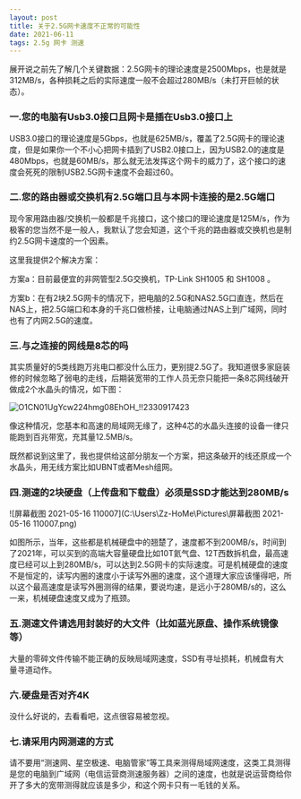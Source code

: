 ```yaml
---
layout: post
title: 关于2.5G网卡速度不正常的可能性
date: 2021-06-11
tags: 2.5g 网卡 测速
---
```



展开说之前先了解几个关键数据：2.5G网卡的理论速度是2500Mbps，也是就是312MB/s，各种损耗之后的实际速度一般不会超过280MB/s（未打开巨帧的状态）。

### 一.您的电脑有Usb3.0接口且网卡是插在Usb3.0接口上

USB3.0接口的理论速度是5Gbps，也就是625MB/s，覆盖了2.5G网卡的理论速度，但是如果你一个不小心把网卡插到了USB2.0接口上，因为USB2.0的速度是480Mbps，也就是60MB/s，那么就无法发挥这个网卡的威力了，这个接口的速度会死死的限制USB2.5G网卡速度不会超过60。

### 二.您的路由器或交换机有2.5G端口且与本网卡连接的是2.5G端口

现今家用路由器/交换机一般都是千兆接口，这个接口的理论速度是125M/s，作为极客的您当然不是一般人，我默认了您会知道，这个千兆的路由器或交换机也是制约2.5G网卡速度的一个因素。

这里我提供2个解决方案：

方案a：目前最便宜的非网管型2.5G交换机，TP-Link SH1005 和 SH1008 。

方案b：在有2块2.5G网卡的情况下，把电脑的2.5G和NAS2.5G口直连，然后在NAS上，把2.5G端口和本身的千兆口做桥接，让电脑通过NAS上到广域网，同时也有了内网2.5G的速度。

### 三.与之连接的网线是8芯的吗

其实质量好的5类线跑万兆电口都没什么压力，更别提2.5G了。我知道很多家庭装修的时候忽略了弱电的走线，后期装宽带的工作人员无奈只能把一条8芯网线破开做成2个水晶头的情况，如下图：

![O1CN01UgYcw224hmg08EhOH_!!2330917423](C:\Users\Zz-HoMe\Documents\O1CN01UgYcw224hmg08EhOH_!!2330917423.jpg)

像这种情况，您基本和高速的局域网无缘了，这种4芯的水晶头连接的设备一律只能跑到百兆带宽，充其量12.5MB/s。

既然都说到这里了，我也提供给这部分朋友一个方案，把这条破开的线还原成一个水晶头，用无线方案比如UBNT或者Mesh组网。

### 四.测速的2块硬盘（上传盘和下载盘）必须是SSD才能达到280MB/s

![屏幕截图 2021-05-16 110007](C:\Users\Zz-HoMe\Pictures\屏幕截图 2021-05-16 110007.png)

如图所示，当年，这些都是机械硬盘中的翘楚了，速度都不到200MB/s，时间到了2021年，可以买到的高端大容量硬盘比如10T氦气盘、12T西数拆机盘，最高速度已经可以上到280MB/s，可以达到2.5G网卡的实际速度。可是机械硬盘的速度不是恒定的，读写内圈的速度小于读写外圈的速度，这个道理大家应该懂得吧，所以这个最高速度是读写外圈测得的结果，要说均速，是远小于280MB/s的，这么一来，机械硬盘速度又成为了瓶颈。

### 五.测速文件请选用封装好的大文件（比如蓝光原盘、操作系统镜像等）

大量的零碎文件传输不能正确的反映局域网速度，SSD有寻址损耗，机械盘有大量寻道动作。

### 六.硬盘是否对齐4K

没什么好说的，去看看吧，这点很容易被忽视。

### 七.请采用内网测速的方式

请不要用“测速网、星空极速、电脑管家”等工具来测得局域网速度，这类工具测得是您的电脑到广域网（电信运营商测速服务器）之间的速度，也就是说运营商给你开了多大的宽带测得就应该是多少，和这个网卡只有一毛钱的关系。

